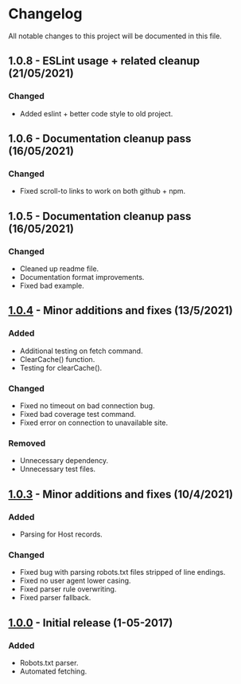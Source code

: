 # Changelog
All notable changes to this project will be documented in this file.

## 1.0.8 - ESLint usage + related cleanup (21/05/2021)

### Changed
- Added eslint + better code style to old project.

## 1.0.6 - Documentation cleanup pass (16/05/2021)

### Changed
- Fixed scroll-to links to work on both github + npm.

## 1.0.5 - Documentation cleanup pass (16/05/2021)

### Changed
- Cleaned up readme file.
- Documentation format improvements.
- Fixed bad example.

## [1.0.4] - Minor additions and fixes (13/5/2021)

### Added
- Additional testing on fetch command.
- ClearCache() function.
- Testing for clearCache().

### Changed
- Fixed no timeout on bad connection bug.
- Fixed bad coverage test command.
- Fixed error on connection to unavailable site.

### Removed
- Unnecessary dependency.
- Unnecessary test files.

## [1.0.3] - Minor additions and fixes (10/4/2021)

### Added
- Parsing for Host records.

### Changed
- Fixed bug with parsing robots.txt files stripped of line endings.
- Fixed no user agent lower casing.
- Fixed parser rule overwriting.
- Fixed parser fallback.

## [1.0.0] - Initial release (1-05-2017) 

### Added
- Robots.txt parser.
- Automated fetching.

[Unreleased]: https://github.com/chrisakroyd/robots-txt-parser
[1.0.4]: https://github.com/chrisakroyd/robots-txt-parser/tree/c549401d6f035b0e05b3045cca0ad5f2f51811ff
[1.0.3]: https://github.com/chrisakroyd/robots-txt-parser/tree/f834932b97b667315ff28a9cf61a2f6c30d7e6d9
[1.0.0]: https://github.com/chrisakroyd/robots-txt-parser/tree/c062d954f834ca6b54729e607ba8f674ea01c919